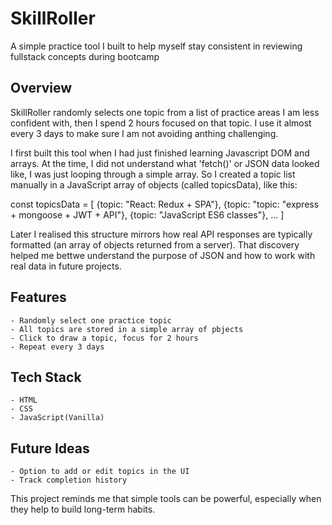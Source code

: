 # SkillRoller

A simple practice tool I built to help myself stay consistent in reviewing fullstack concepts during bootcamp

## Overview

SkillRoller randomly selects one topic from a list of practice areas I am less confident with, then I spend 2 hours focused on that topic.
I use it almost every 3 days to make sure I am not avoiding anthing challenging.

I first built this tool when I had just finished learning Javascript DOM and arrays.
At the time, I did not understand what 'fetch()' or JSON data looked like, I was just looping through a simple array.
So I created a topic list manually in a JavaScript array of objects (called topicsData), like this:

const topicsData = [
{topic: "React: Redux + SPA"},
{topic: "topic: "express + mongoose + JWT + API"},
{topic: "JavaScript ES6 classes"},
...
]

Later I realised this structure mirrors how real API responses are typically formatted (an array of objects returned from a server).
That discovery helped me bettwe understand the purpose of JSON and how to work with real data in future projects.

## Features

    - Randomly select one practice topic
    - All topics are stored in a simple array of pbjects
    - Click to draw a topic, focus for 2 hours
    - Repeat every 3 days

## Tech Stack

    - HTML
    - CSS
    - JavaScript(Vanilla)

## Future Ideas

    - Option to add or edit topics in the UI
    - Track completion history

This project reminds me that simple tools can be powerful, especially when they help to build long-term habits.
